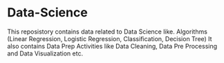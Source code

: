 # Data-Science
This reposistory contains data related to Data Science like. 
Algorithms (Linear Regression, Logistic Regression, Classification, Decision Tree)
It also contains Data Prep Activities like Data Cleaning, Data Pre Processing and Data Visualization etc.
